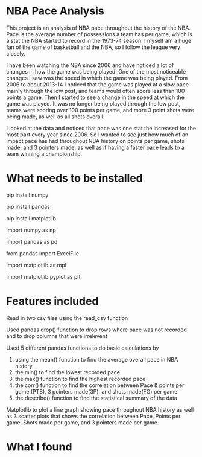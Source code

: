 # NBA Pace Analysis

This project is an analysis of NBA pace throughout the history of the NBA. Pace is the average number of possessions a team has per game, which is a stat the NBA started 
to record in the 1973-74 season. I myself am a huge fan of the game of basketball and the NBA, so I follow the league very closely. 

I have been watching the NBA since 2006 and have noticed a lot of changes in how the game was being played. One of the most noticeable changes I saw was the 
speed in which the game was being played. From 2006 to about 2013-14 I noticed that the game was played at a slow pace mainly through the low post, and teams would 
often score less than 100 points a game. Then I started to see a change in the speed at which the game was played. It was no longer being played through the low post, 
teams were scoring over 100 points per game, and more 3 point shots were being made, as well as all shots overall. 

I looked at the data and noticed that pace was one stat the increased for the most part every year since 2006. So I wanted to see just how much of an impact pace has had 
throughout NBA history on points per game, shots made, and 3 pointers made, as well as if having a faster pace leads to a team winning a championship. 

# What needs to be installed

pip install numpy 

pip install pandas 

pip install matplotlib

import numpy as np

import pandas as pd

from pandas import ExcelFile

import matplotlib as mpl

import matplotlib.pyplot as plt

# Features included

Read in two csv files using the read_csv function

Used pandas drop() function to drop rows where pace was not recorded and to drop columns that were irrelevent 

Used 5 different pandas functions to do basic calculations by 
1. using the mean() function to find the average overall pace in NBA history
2. the min() to find the lowest recorded pace
3. the max() function to find the highest recorded pace
4. the corr() function to find the correlation between Pace & points per game (PTS), 3 pointers made(3P), 
and shots made(FG) per game
5. the describe() function to find the statistical summary of the data

Matplotlib to plot a line graph showing pace throughout NBA history as well as 3 scatter plots that shows the correlation between Pace, Points per game, Shots made per game, and 3 pointers made per game.  

# What I found
